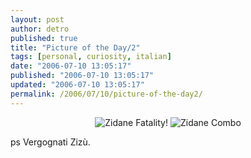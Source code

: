 ```yaml
---
layout: post
author: detro
published: true
title: "Picture of the Day/2"
tags: [personal, curiosity, italian]
date: "2006-07-10 13:05:17"
published: "2006-07-10 13:05:17"
updated: "2006-07-10 13:05:17"
permalink: /2006/07/10/picture-of-the-day2/
---
```


<div align="center">
<img src="http://img139.imageshack.us/img139/9764/zidane29b4bm.gif" alt="Zidane Fatality!" />
<img src="http://www.gamesblog.it/uploads/11524916821591fd.gif" alt="Zidane Combo" /></div>

ps Vergognati Zizù.
